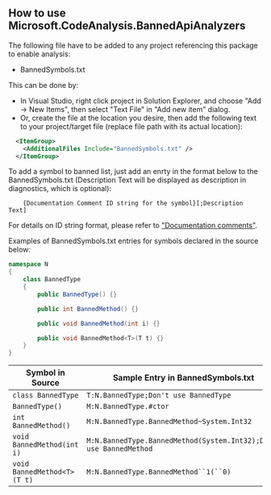 How to use Microsoft.CodeAnalysis.BannedApiAnalyzers
--------------------------------

The following file have to be added to any project referencing this package to enable analysis:

- BannedSymbols.txt

This can be done by:

- In Visual Studio, right click project in Solution Explorer, and choose "Add -> New Items", then select "Text File" in "Add new item" dialog.
- Or, create the file at the location you desire, then add the following text to your project/target file (replace file path with its actual location):

```xml
  <ItemGroup>
    <AdditionalFiles Include="BannedSymbols.txt" />
  </ItemGroup>
  ```

To add a symbol to banned list, just add an enrty in the format below to the BannedSymbols.txt (Description Text will be displayed as description in diagnostics, which is optional):

        {Documentation Comment ID string for the symbol}[;Description Text]

For details on ID string format, please refer to ["Documentation comments"](https://github.com/dotnet/csharplang/blob/master/spec/documentation-comments.md#id-string-format).

Examples of BannedSymbols.txt entries for symbols declared in the source below:

```cs
namespace N
{
    class BannedType
    {
        public BannedType() {}

        public int BannedMethod() {}

        public void BannedMethod(int i) {}

        public void BannedMethod<T>(T t) {}
    }
}
```

| Symbol in Source                      | Sample Entry in BannedSymbols.txt  |
| -----------                           | ----------- |
| `class BannedType`                    | `T:N.BannedType;Don't use BannedType`       |
| `BannedType()`                        | `M:N.BannedType.#ctor`       |
| `int BannedMethod()`                  | `M:N.BannedType.BannedMethod~System.Int32`       |
| `void BannedMethod(int i)`            | `M:N.BannedType.BannedMethod(System.Int32);Don't use BannedMethod`       |
| `void BannedMethod<T>(T t)`           | `M:N.BannedType.BannedMethod``1(``0)`       |

